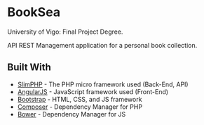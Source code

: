 # BookSea
University of Vigo: Final Project Degree. 

API REST Management application for a personal book collection.

## Built With

* [SlimPHP](https://www.slimframework.com/) - The PHP micro framework used (Back-End, API)
* [AngularJS](https://angularjs.org/) - JavaScript framework used (Front-End)
* [Bootstrap](https://getbootstrap.com/docs/3.3/) - HTML, CSS, and JS framework
* [Composer](https://getcomposer.org/) - Dependency Manager for PHP
* [Bower](https://bower.io/) - Dependency Manager for JS
